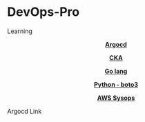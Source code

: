 # DevOps-Pro


Learning

<p  align="center"><a href="https://github.com/tripura-kant/DevOps-Pro/tree/main/Notes"><b>Argocd</b></a></p>
<p  align="center"><a href="https://github.com/tripura-kant/DevOps-Pro/tree/main/Notes"><b>CKA</b></a></p>
<p  align="center"><a href="https://github.com/tripura-kant/DevOps-Pro/tree/main/Notes"><b>Go lang</b></a></p>
<p  align="center"><a href="https://github.com/tripura-kant/DevOps-Pro/tree/main/Notes"><b>Python - boto3</b></a></p>
<p  align="center"><a href="https://github.com/tripura-kant/DevOps-Pro/tree/main/Notes"><b>AWS Sysops</b></a></p>


Argocd Link


